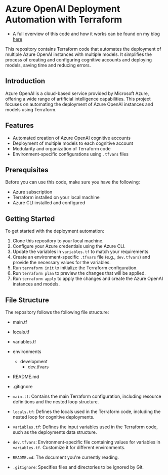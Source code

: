 # Azure OpenAI Deployment Automation with Terraform

* A full overview of this code and how it works can be found on my blog [here](https://smurphin.github.io/terraform/azure/ai/openai/infraascode/iac/2023/05/17/Azure-Open-AI-with-Terraform.html)

This repository contains Terraform code that automates the deployment of multiple Azure OpenAI instances with multiple models. It simplifies the process of creating and configuring cognitive accounts and deploying models, saving time and reducing errors.

## Introduction

Azure OpenAI is a cloud-based service provided by Microsoft Azure, offering a wide range of artificial intelligence capabilities. This project focuses on automating the deployment of Azure OpenAI instances and models using Terraform.

## Features

- Automated creation of Azure OpenAI cognitive accounts
- Deployment of multiple models to each cognitive account
- Modularity and organization of Terraform code
- Environment-specific configurations using `.tfvars` files

## Prerequisites

Before you can use this code, make sure you have the following:

- Azure subscription
- Terraform installed on your local machine
- Azure CLI installed and configured

## Getting Started

To get started with the deployment automation:

1. Clone this repository to your local machine.
2. Configure your Azure credentials using the Azure CLI.
3. Update the variables in `variables.tf` to match your requirements.
4. Create an environment-specific `.tfvars` file (e.g., `dev.tfvars`) and provide the necessary values for the variables.
5. Run `terraform init` to initialize the Terraform configuration.
6. Run `terraform plan` to preview the changes that will be applied.
7. Run `terraform apply` to apply the changes and create the Azure OpenAI instances and models.

## File Structure

The repository follows the following file structure:


- main.tf
- locals.tf
- variables.tf
- environments
    * development
        + dev.tfvars
- README.md
- .gitignore


- `main.tf`: Contains the main Terraform configuration, including resource definitions and the nested loop structure.
- `locals.tf`: Defines the locals used in the Terraform code, including the nested loop for cognitive deployments.
- `variables.tf`: Defines the input variables used in the Terraform code, such as the deployments data structure.
- `dev.tfvars`: Environment-specific file containing values for variables in `variables.tf`. Customize it for different environments.
- `README.md`: The document you're currently reading.
- `.gitignore`: Specifies files and directories to be ignored by Git.



